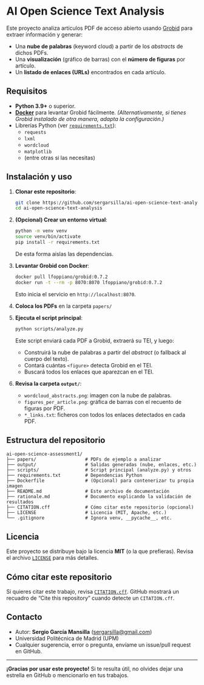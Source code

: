 # AI Open Science Text Analysis

Este proyecto analiza artículos PDF de acceso abierto usando [Grobid](https://github.com/kermitt2/grobid) para extraer información y generar:
- Una **nube de palabras** (keyword cloud) a partir de los *abstracts* de dichos PDFs.
- Una **visualización** (gráfico de barras) con el **número de figuras** por artículo.
- Un **listado de enlaces (URLs)** encontrados en cada artículo.

## Requisitos

- **Python 3.9+** o superior.
- [**Docker**](https://docs.docker.com/) para levantar Grobid fácilmente.
  *(Alternativamente, si tienes Grobid instalado de otra manera, adapta la configuración.)*
- Librerías Python (ver [`requirements.txt`](./requirements.txt)):
  - `requests`
  - `lxml`
  - `wordcloud`
  - `matplotlib`
  - (entre otras si las necesitas)

## Instalación y uso

1. **Clonar este repositorio**:
   ```bash
   git clone https://github.com/sergarsilla/ai-open-science-text-analysis.git
   cd ai-open-science-text-analysis
   ```

2. **(Opcional) Crear un entorno virtual**:
   ```bash
   python -m venv venv
   source venv/bin/activate
   pip install -r requirements.txt
   ```
   De esta forma aislas las dependencias.

3. **Levantar Grobid con Docker**:
   ```bash
   docker pull lfoppiano/grobid:0.7.2
   docker run -t --rm -p 8070:8070 lfoppiano/grobid:0.7.2
   ```
   Esto inicia el servicio en `http://localhost:8070`.

4. **Coloca los PDFs** en la carpeta `papers/`

5. **Ejecuta el script principal**:
   ```bash
   python scripts/analyze.py
   ```
   Este script enviará cada PDF a Grobid, extraerá su TEI, y luego:
   - Construirá la nube de palabras a partir del *abstract* (o fallback al cuerpo del texto).
   - Contará cuántas `<figure>` detecta Grobid en el TEI.
   - Buscará todos los enlaces que aparezcan en el TEI.

6. **Revisa la carpeta `output/`**:
   - `wordcloud_abstracts.png`: imagen con la nube de palabras.
   - `figures_per_article.png`: gráfica de barras con el recuento de figuras por PDF.
   - `*_links.txt`: ficheros con todos los enlaces detectados en cada PDF.

## Estructura del repositorio

```
ai-open-science-assessment1/
├── papers/                  # PDFs de ejemplo a analizar
├── output/                  # Salidas generadas (nube, enlaces, etc.)
├── scripts/                 # Script principal (analyze.py) y otros
├── requirements.txt         # Dependencias Python
├── Dockerfile               # (Opcional) para contenerizar tu propia imagen
├── README.md                # Este archivo de documentación
├── rationale.md             # Documento explicando la validación de resultados
├── CITATION.cff             # Cómo citar este repositorio (opcional)
├── LICENSE                  # Licencia (MIT, Apache, etc.)
└── .gitignore               # Ignora venv, __pycache__, etc.
```

## Licencia

Este proyecto se distribuye bajo la licencia **MIT** (o la que prefieras).
Revisa el archivo [`LICENSE`](./LICENSE) para más detalles.

## Cómo citar este repositorio

Si quieres citar este trabajo, revisa [`CITATION.cff`](./CITATION.cff).
GitHub mostrará un recuadro de “Cite this repository” cuando detecte un `CITATION.cff`.

## Contacto

- Autor: **Sergio García Mansilla** (sergarsilla@gmail.com)
- Universidad Politécnica de Madrid (UPM)
- Cualquier sugerencia, error o pregunta, envíame un issue/pull request en GitHub.

---
**¡Gracias por usar este proyecto!**
Si te resulta útil, no olvides dejar una estrella en GitHub o mencionarlo en tus trabajos.

